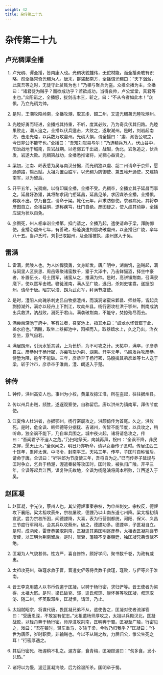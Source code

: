 ```yaml
---
weight: 42
title: 杂传第二十九
---
```


# 杂传第二十九

## 卢光稠谭全播

1. <span id="杂传第二十九-卢光稠谭全播-1"></span>
卢光稠、谭全播，皆南康人也。光稠状貌雄伟，无佗材能，而全播勇敢有识略，然全播常奇光稠为人。唐末，群盗起南方，全播谓光稠曰：“天下汹汹，此真吾等之时，无徒守此贫贱为也！”乃相与聚兵为盗。众推全播为主，全播曰：“诸君徒为贼乎？而欲成功乎？若欲成功，当得良帅，卢公堂堂，真君等主也。”众阳诺之，全播怒，拔剑击木三，斩之，曰：“不从令者如此木！”众惧，乃立光稠为帅。

2. <span id="杂传第二十九-卢光稠谭全播-2"></span>
是时，王潮攻陷岭南，全播攻潮，取其虔、韶二州，又遣光稠弟光睦攻潮州。

3. <span id="杂传第二十九-卢光稠谭全播-3"></span>
光睦好勇而轻进，全播戒其持重，不听，度其必败，乃为奇兵伏其归路。光睦果败走，潮人追之，全播以伏兵邀击，大败之，遂取潮州。是时，刘岩起南海，击走光睦，以兵数万攻虔州。光稠大惧，谓全播曰：“虔、潮皆公取之，今日非公不能守也。”全播曰：“吾知刘岩易与尔！”乃选精兵万人，伏山谷中，阳治战地于城南，告岩战期。以老弱五千出战，战酣，伪北，岩急追之，伏兵发，岩遂大败。光稠第战功，全播悉推诸将，光稠心益贤之。

4. <span id="杂传第二十九-卢光稠谭全播-4"></span>
梁初，江南、岭表悉为吴与南汉分据，而光稠独以虔、韶二州请命于京师，愿通道路，输贡赋。太祖为置百胜军，以光稠为防御使、兼五岭开通使，又建镇南军，以为留后。

5. <span id="杂传第二十九-卢光稠谭全播-5"></span>
开平五年，光稠病，以符印属全播，全播不受。光稠卒，全播立其子延昌而事之。延昌好游猎，其将黎求闭门拒延昌，延昌见杀。求因谋杀全播，全播惧，称疾不出。求乃自立，请命于梁。乾化元年，拜求防御使。求暴病死，其将李彦图自立，全播益惧，遂称疾笃，杜门自绝。彦图疑之，使人觇其动静，全播应觇为状以自免。

6. <span id="杂传第二十九-卢光稠谭全播-6"></span>
彦图死，州人相率诣全播第，扣门请之，全播乃起，遣使请命于梁，拜防御使。全播治虔州七年，有善政，杨隆演遣刘信攻破虔州，以全播归广陵，卒年八十五。当卢氏时，刘已取韶州，及全播被执，虔州遂入于吴。

## 雷满

1. <span id="杂传第二十九-雷满-1"></span>
雷满，武陵人也。为人凶悍獢勇，文身断发。唐广明中，湖南饥，盗贼起，满与同里人区景思、周岳等聚诸蛮数千，猎于大泽中，乃击鲜酾酒，择坐中豪者，补置伍长，号土团军，诸蛮从之，推满为帅。是时，高骈镇荆南，召满隶麾下，使以蛮军击贼。骈徙淮南，满从至广陵，逃归，杀刺史崔翥，遂据朗州，请命于唐。昭宗以澧、朗为武贞军，拜满节度使。

2. <span id="杂传第二十九-雷满-2"></span>
是时，澧阳人向瑰杀刺史吕自牧据澧州，而溪洞诸蛮宋鄴昌、师益等，皆起兵剽掠湖外，满亦以轻舟上下荆江，攻劫州县。杨行密攻杜洪于鄂州，荆南成汭出兵救洪，汭战败，溺死于君山。满袭破荆南，不能守，焚掠殆尽而去。

3. <span id="杂传第二十九-雷满-3"></span>
满尝凿深池于府中，客有过者，召宴池上，指其水曰：“蛟龙水怪皆窟于此，盖水府也。”酒酣，取坐上器掷池中，因裸而入，取器嬉水上，久之乃出，治衣复坐，意气自若。

4. <span id="杂传第二十九-雷满-4"></span>
满居朗州，引沅水堑其城，上为长桥，为不可攻之计。天祐中，满卒，子彦恭自立。彦恭附于杨行密，亦尝攻劫为荆、湖患。开平元年，马殷发兵攻彦恭，恃堑为阻，逾年不能破。三年，彦恭奔于杨行密，马殷擒其弟彦雄等七人送于梁，斩于汴市，彦恭卒于淮南，澧、朗遂入于楚。

## 钟传

1. <span id="杂传第二十九-钟传-1"></span>
钟传，洪州高安人也。事州为小校，黄巢攻掠江淮，所在盗起，往往据州县。

2. <span id="杂传第二十九-钟传-2"></span>
传以州兵击贼，频胜，遂逐观察使，自称留后。唐以洪州为镇南军，拜传节度使。

3. <span id="杂传第二十九-钟传-3"></span>
江夏伶人杜洪者，亦据鄂州，杨行密屡攻之，洪颇倚传为首尾。久之，洪败死。是时，危全讽、韩师德等分据抚、吉诸州，传皆不能节度，以兵攻之，稍听命，独全讽不能下，乃自率兵围之。城中夜火起，诸将请急攻之，传曰：“吾闻君子不迫人之危。”乃扫地祭天，向城再拜，祝曰：“全讽不降，非民之罪，愿天止火。”全讽闻之，明日乃亦听命，请以女妻传子匡时。传居江西三十馀年，累拜太保、中书令，封南平王。天祐三年，传卒，子匡时自称留后，请命于唐。全讽曰：“听钟郎为节度使三年，吾将自为之。”已而传养子延规与匡时争立，乞兵于杨渥，渥遣秦裴等攻匡时，匡时败，被执归广陵。开平三年，全讽等起兵江西，谋复钟氏故地，全讽为杨隆演将周本所败，江西遂入于吴。

## 赵匡凝

1. <span id="杂传第二十九-赵匡凝-1"></span>
赵匡凝，字光仪，蔡州人也。其父德諲事秦宗权，为申州刺史。宗权反，德諲攻下襄阳。梁太祖攻蔡州，宗权屡败，德諲乃以山南东道七州降。梁太祖初镇宣武，尝为宗权所困，闻德諲降，大喜，表为行营副都统，河阳、保义、义昌三节度行军司马。会其兵以攻蔡州，破之，德諲功多。德諲卒，子匡凝自立。是时，成汭死，雷彦恭袭取荆南，匡凝遣其弟匡明逐彦恭，太祖表匡凝荆襄节度使，以匡明为荆南留后。是时，唐衰，籓镇不复奉朝廷，独匡凝兄弟贡赋不绝。

2. <span id="杂传第二十九-赵匡凝-2"></span>
匡凝为人气貌甚伟，性方严，喜自修饰，颇好学问，聚书数千卷，为政有威惠。

3. <span id="杂传第二十九-赵匡凝-3"></span>
太祖攻兗州，硃瑾求救于晋，晋遣史俨等将兵数千救瑾，瑾败，与俨等奔于淮南。

4. <span id="杂传第二十九-赵匡凝-4"></span>
晋王李克用遣人以书币假道于匡凝，以聘于杨行密，求归俨等。晋王使者为梁得，太祖大怒。是时，梁已破兗、郓，遣氏叔琮、康怀英等攻匡凝，叔琮取泌、随二州，怀英取邓州，匡凝惧，请盟，乃止。

5. <span id="杂传第二十九-赵匡凝-5"></span>
太祖弑昭宗，将谋代唐，畏匡凝兄弟不从，遣使告之，匡凝对使者流涕答曰：“受唐恩深，不敢妄有佗志。”太祖遣杨师厚攻之，太祖以兵殿汉北，匡凝战败，以轻舟奔于杨行密。师厚进攻荆南，匡明奔于蜀。匡凝至广陵，行密见之，戏曰：“君在镇时，轻车重马，岁输于梁，今败乃归我乎？”匡凝曰：“仆世为唐臣，岁时职贡，非输贼也。今以不从贼之故，力屈归公，惟公生死之耳！”行密厚遇之。

6. <span id="杂传第二十九-赵匡凝-6"></span>
其后行密死，杨渥稍不礼之。渥方宴，食青梅，匡凝顾渥曰：“勿多食，发小兒热。”

7. <span id="杂传第二十九-赵匡凝-7"></span>
诸将以为慢，渥迁匡凝海陵，后为徐温所杀。匡明卒于蜀。
